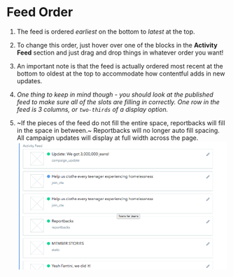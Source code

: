 # Feed Order

1.  The feed is ordered _earliest_ on the bottom to _latest_ at the top.

2.  To change this order, just hover over one of the blocks in the **Activity Feed** section and just drag and drop things in whatever order you want!

3.  An important note is that the feed is actually ordered most recent at the bottom to oldest at the top to accommodate how contentful adds in new updates.

4.  _One thing to keep in mind though - you should look at the published feed to make sure all of the slots are filling in correctly. One row in the feed is 3 columns, or `two-thirds` of a display option._

5.  ~If the pieces of the feed do not fill the entire space, reportbacks will fill in the space in between.~ Reportbacks will no longer auto fill spacing. All campaign updates will display at full width across the page.
    ![Activity Feed](../_assets/activity-feed.png)
